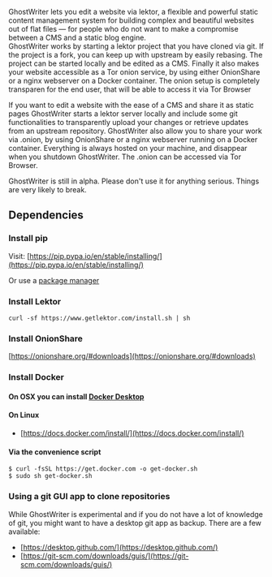 GhostWriter lets you edit a website via lektor, a flexible and powerful static
content management system for building complex and beautiful websites out of
flat files — for people who do not want to make a compromise between a CMS and a
static blog engine.  
GhostWriter works by starting a lektor project that you have cloned via git. If
the project is a fork, you can keep up with upstream by easily rebasing. The
project can be started locally and be edited as a CMS. Finally it also makes
your website accessible as a Tor onion service, by using either OnionShare or a
nginx webserver on a Docker container. The onion setup is completely transparen
for the end user, that will be able to access it via Tor Browser

If you want to edit a website with the ease of a CMS and share it as static
pages GhostWriter starts a lektor server locally and include some git
functionalities to transparently upload your changes or retrieve updates from an
upstream repository. GhostWriter also allow you to share your work via .onion,
by using OnionShare or a nginx webserver running on a Docker container.
Everything is always hosted on your machine, and disappear when you shutdown
GhostWriter.
The .onion can be accessed via Tor Browser.

GhostWriter is still in alpha. Please don't use it for anything serious. Things
are very likely to break.

## Dependencies

### Install pip

Visit: [https://pip.pypa.io/en/stable/installing/](https://pip.pypa.io/en/stable/installing/)

Or use a [package manager](https://packaging.python.org/guides/installing-using-linux-tools/#installing-pip-setuptools-wheel-with-linux-package-managers)

### Install Lektor

```
curl -sf https://www.getlektor.com/install.sh | sh
```

### Install OnionShare

[https://onionshare.org/#downloads](https://onionshare.org/#downloads)

### Install Docker

#### On OSX you can install [Docker Desktop](https://www.docker.com/products/docker-desktop)

#### On Linux

- [https://docs.docker.com/install/](https://docs.docker.com/install/)

#### Via the convenience script

```
$ curl -fsSL https://get.docker.com -o get-docker.sh
$ sudo sh get-docker.sh

```

### Using a git GUI app to clone repositories

While GhostWriter is experimental and if you do not have a lot of knowledge of
git, you might want to have a desktop git app as backup.
There are a few available:
- [https://desktop.github.com/](https://desktop.github.com/)
- [https://git-scm.com/downloads/guis/](https://git-scm.com/downloads/guis/)
